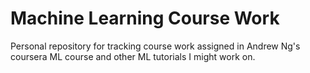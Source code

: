 # Machine Learning Course Work
Personal repository for tracking course work assigned in Andrew Ng's coursera ML course and other ML tutorials I might work on.
